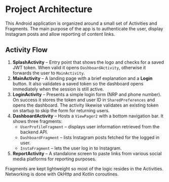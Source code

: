 # Project Architecture

This Android application is organized around a small set of Activities and Fragments.
The main purpose of the app is to authenticate the user, display Instagram posts
and allow reporting of content links.

## Activity Flow

1. **SplashActivity** – Entry point that shows the logo and checks for a saved
   JWT token. When valid it opens `DashboardActivity`, otherwise it forwards the
   user to `MainActivity`.
2. **MainActivity** – A landing page with a brief explanation and a **Login**
   button. It also validates a saved token so the dashboard opens immediately
   when the session is still active.
3. **LoginActivity** – Presents a simple login form (NRP and phone number).
   On success it stores the token and user ID in `SharedPreferences` and opens
   the dashboard. The activity likewise validates an existing token on startup
   to skip the form for returning users.
4. **DashboardActivity** – Hosts a `ViewPager2` with a bottom navigation bar.
   It shows three fragments:
   - `UserProfileFragment` – displays user information retrieved from the
     backend API.
   - `DashboardFragment` – lists Instagram posts fetched for the logged in user.
   - `InstaFragment` – lets the user log in to Instagram.
5. **ReportActivity** – A standalone screen to paste links from various social
   media platforms for reporting purposes.

Fragments are kept lightweight so most of the logic resides in the Activities.
Networking is done with OkHttp and Kotlin coroutines.
